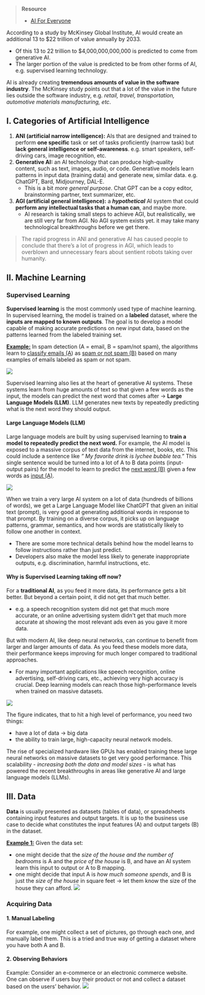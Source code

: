 > **Resource**
> - [AI For Everyone](https://www.deeplearning.ai/courses/ai-for-everyone/)

According to a study by McKinsey Global Institute, AI would create an additional 13 to $22 trillion of value annually by 2033. 
* Of this 13 to 22 trillion to $4,000,000,000,000 is predicted to come from generative AI.
* The larger portion of the value is predicted to be from other forms of AI, e.g. supervised learning technology. 

AI is already creating **tremendous amounts of value in the software industry**. The McKinsey study points out that a lot of the value in the future lies outside the software industry, e.g. *retail, travel, transportation, automotive materials manufacturing, etc*. 
## I. Categories of Artificial Intelligence
1. **ANI (artificial narrow intelligence):** AIs that are designed and trained to perform **one specific** task or set of tasks proficiently (narrow task) but **lack general intelligence or self-awareness**. e.g. smart speakers, self-driving cars, image recognition, etc. 
2. **Generative AI:** an AI technology that can produce high-quality content, such as text, images, audio, or code. Generative models learn patterns in input data (training data) and generate new, similar data. e.g. ChatGPT, Bard, Midjourney, DAL-E. 
	* This is a bit *more general purpose*. Chat GPT can be a copy editor, brainstorming partner, text summarizer, etc. 
3. **AGI (artificial general intelligence):** a ***hypothetical*** AI system that could **perform any intellectual tasks that a human can**, and maybe more.
	* AI research is taking small steps to achieve AGI, but realistically, we are still very far from AGI. No AGI system exists yet. it may take many technological breakthroughs before we get there. 

> The rapid progress in ANI and generative AI has caused people to conclude that there’s a lot of progress in AGI, which leads to overblown and unnecessary fears about sentient robots taking over humanity. 

## II. Machine Learning
### Supervised Learning
**Supervised learning** is the most commonly used type of machine learning. In supervised learning, the model is trained on a **labeled** dataset, where the **inputs are mapped to known outputs**. The goal is to develop a model capable of making accurate predictions on new input data, based on the patterns learned from the labeled training set.

<u>**Example:**</u> In spam detection (A = email, B = spam/not spam), the algorithms learn to <u>classify emails (A</u>) as <u>spam or not spam (B)</u> based on many examples of emails labeled as spam or not spam.

![](https://i.imgur.com/wynAFMj.png)

Supervised learning also lies at the heart of generative AI systems. These systems learn from huge amounts of text so that given a few words as the input, the models can predict the next word that comes after → **Large Language Models (LLM)**. LLM generates new texts by repeatedly predicting what is the next word they should output. 
#### Large Language Models (LLM)
Large language models are built by using supervised learning to **train a model to repeatedly predict the next word.** For example, the AI model is exposed to a massive corpus of text data from the internet, books, etc. This could include a sentence like *” My favorite drink is lychee bubble tea.”* This single sentence would be turned into a lot of A to B data points (input-output pairs) for the model to learn to predict the <u>next word (B)</u> given a few words as <u>input (A)</u>. 

![](https://i.imgur.com/8aPM9sy.png)

When we train a very large AI system on a lot of data (hundreds of billions of words), we get a Large Language Model like ChatGPT that given an initial text (prompt), is very good at generating additional words in response to that prompt. By training on a diverse corpus, it picks up on language patterns, grammar, semantics, and how words are statistically likely to follow one another in context.
* There are some more technical details behind how the model learns to follow instructions rather than just predict. 
* Developers also make the model less likely to generate inappropriate outputs, e.g. discrimination, harmful instructions, etc. 
#### Why is Supervised Learning taking off now?
For a **traditional AI**, as you feed it more data, its performance gets a bit better. But beyond a certain point, it did not get that much better. 
* e.g. a speech recognition system did not get that much more accurate, or an online advertising system didn't get that much more accurate at showing the most relevant ads even as you gave it more data.

But with modern AI, like deep neural networks, can continue to benefit from larger and larger amounts of data. As you feed these models more data, their performance keeps improving for much longer compared to traditional approaches.
* For many important applications like speech recognition, online advertising, self-driving cars, etc., achieving very high accuracy is crucial. Deep learning models can reach those high-performance levels when trained on massive datasets.

![](https://i.imgur.com/Zf6arK8.png)

The figure indicates, that to hit a high level of performance, you need two things: 
* have a lot of data → big data
* the ability to train large, high-capacity neural network models. 

The rise of specialized hardware like GPUs has enabled training these large neural networks on massive datasets to get very good performance. This scalability - *increasing both the data and model sizes* - is what has powered the recent breakthroughs in areas like generative AI and large language models (LLMs).
## III. Data
**Data** is usually presented as datasets (tables of data), or spreadsheets containing input features and output targets. It is up to the business use case to decide what constitutes the input features (A) and output targets (B) in the dataset. 

<u>**Example 1:**</u> Given the data set: 
* one might decide that the *size of the house and the number of bedrooms* is A and the *price of the house* is B, and have an AI system learn this input to output or A to B mapping.
* one might decide that input A is *how much someone spends*, and B is just the *size of the house* in square feet → let them know the size of the house they can afford.
![](https://i.imgur.com/zRNXOib.png)

### Acquiring Data 
#### 1. Manual Labeling
For example, one might collect a set of pictures, go through each one, and manually label them. This is a tried and true way of getting a dataset where you have both A and B. 
#### 2. Observing Behaviors
Example: Consider an e-commerce or an electronic commerce website. One can observe if users buy their product or not and collect a dataset based on the users’ behavior. 
![](https://i.imgur.com/iImkfWD.png)
